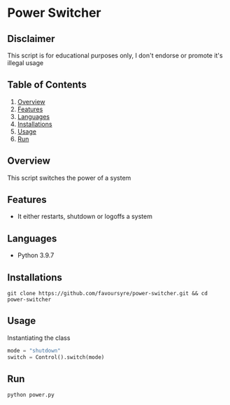 # Power Switcher

## Disclaimer

This script is for educational purposes only, I don't endorse or promote it's illegal usage

## Table of Contents

1. [Overview](#overview)
2. [Features](#features)
3. [Languages](#languages)
4. [Installations](#installations)
5. [Usage](#usage)
6. [Run](#run)

## Overview

This script switches the power of a system

## Features

- It either restarts, shutdown or logoffs a system

## Languages

- Python 3.9.7

## Installations

```shell
git clone https://github.com/favoursyre/power-switcher.git && cd power-switcher
```

## Usage

Instantiating the class

```python
mode = "shutdown"
switch = Control().switch(mode)
```

## Run

```shell
python power.py
```
